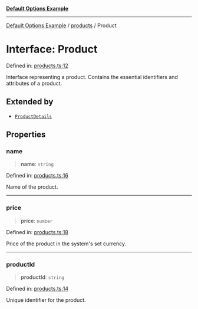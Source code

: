 [**Default Options Example**](../../README.md)

***

[Default Options Example](../../modules.md) / [products](../README.md) / Product

# Interface: Product

Defined in: [products.ts:12](https://github.com/typedoc2md/dummy-typescript-api/blob/main/src/products.ts#L12)

Interface representing a product.
Contains the essential identifiers and attributes of a product.

## Extended by

- [`ProductDetails`](ProductDetails.md)

## Properties

### name

> **name**: `string`

Defined in: [products.ts:16](https://github.com/typedoc2md/dummy-typescript-api/blob/main/src/products.ts#L16)

Name of the product.

***

### price

> **price**: `number`

Defined in: [products.ts:18](https://github.com/typedoc2md/dummy-typescript-api/blob/main/src/products.ts#L18)

Price of the product in the system's set currency.

***

### productId

> **productId**: `string`

Defined in: [products.ts:14](https://github.com/typedoc2md/dummy-typescript-api/blob/main/src/products.ts#L14)

Unique identifier for the product.
